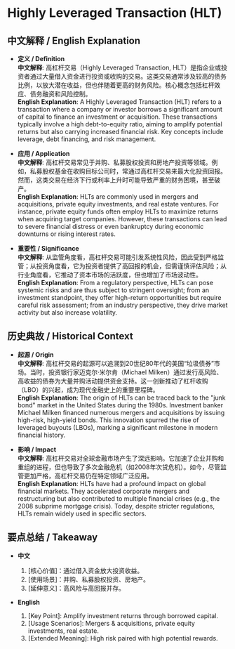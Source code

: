 # Highly Leveraged Transaction (HLT)

## 中文解释 / English Explanation

* **定义 / Definition**  
  **中文解释**: 高杠杆交易（Highly Leveraged Transaction, HLT）是指企业或投资者通过大量借入资金进行投资或收购的交易。这类交易通常涉及较高的债务比例，以放大潜在收益，但也伴随着更高的财务风险。核心概念包括杠杆效应、债务融资和风险控制。  
  **English Explanation**: A Highly Leveraged Transaction (HLT) refers to a transaction where a company or investor borrows a significant amount of capital to finance an investment or acquisition. These transactions typically involve a high debt-to-equity ratio, aiming to amplify potential returns but also carrying increased financial risk. Key concepts include leverage, debt financing, and risk management.

* **应用 / Application**  
  **中文解释**: 高杠杆交易常见于并购、私募股权投资和房地产投资等领域。例如，私募股权基金在收购目标公司时，常通过高杠杆交易来最大化投资回报。然而，这类交易在经济下行或利率上升时可能导致严重的财务困境，甚至破产。  
  **English Explanation**: HLTs are commonly used in mergers and acquisitions, private equity investments, and real estate ventures. For instance, private equity funds often employ HLTs to maximize returns when acquiring target companies. However, these transactions can lead to severe financial distress or even bankruptcy during economic downturns or rising interest rates.

* **重要性 / Significance**  
  **中文解释**: 从监管角度看，高杠杆交易可能引发系统性风险，因此受到严格监管；从投资角度看，它为投资者提供了高回报的机会，但需谨慎评估风险；从行业角度看，它推动了资本市场的活跃度，但也增加了市场波动性。  
  **English Explanation**: From a regulatory perspective, HLTs can pose systemic risks and are thus subject to stringent oversight; from an investment standpoint, they offer high-return opportunities but require careful risk assessment; from an industry perspective, they drive market activity but also increase volatility.

## 历史典故 / Historical Context

* **起源 / Origin**  
  **中文解释**: 高杠杆交易的起源可以追溯到20世纪80年代的美国“垃圾债券”市场。当时，投资银行家迈克尔·米尔肯（Michael Milken）通过发行高风险、高收益的债券为大量并购活动提供资金支持。这一创新推动了杠杆收购（LBO）的兴起，成为现代金融史上的重要里程碑。  
  **English Explanation**: The origin of HLTs can be traced back to the "junk bond" market in the United States during the 1980s. Investment banker Michael Milken financed numerous mergers and acquisitions by issuing high-risk, high-yield bonds. This innovation spurred the rise of leveraged buyouts (LBOs), marking a significant milestone in modern financial history.

* **影响 / Impact**  
  **中文解释**: 高杠杆交易对全球金融市场产生了深远影响。它加速了企业并购和重组的进程，但也导致了多次金融危机（如2008年次贷危机）。如今，尽管监管更加严格，高杠杆交易仍在特定领域广泛应用。  
  **English Explanation**: HLTs have had a profound impact on global financial markets. They accelerated corporate mergers and restructuring but also contributed to multiple financial crises (e.g., the 2008 subprime mortgage crisis). Today, despite stricter regulations, HLTs remain widely used in specific sectors.

## 要点总结 / Takeaway

* **中文**  
  1. [核心价值]：通过借入资金放大投资收益。
  2. [使用场景]：并购、私募股权投资、房地产。
  3. [延伸意义]：高风险与高回报并存。

* **English**  
  1. [Key Point]: Amplify investment returns through borrowed capital.
  2. [Usage Scenarios]: Mergers & acquisitions, private equity investments, real estate.
  3. [Extended Meaning]: High risk paired with high potential rewards.